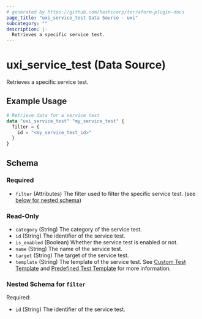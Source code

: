 ```yaml
---
# generated by https://github.com/hashicorp/terraform-plugin-docs
page_title: "uxi_service_test Data Source - uxi"
subcategory: ""
description: |-
  Retrieves a specific service test.
---
```


# uxi_service_test (Data Source)

Retrieves a specific service test.

## Example Usage

```terraform
# Retrieve data for a service test
data "uxi_service_test" "my_service_test" {
  filter = {
    id = "<my_service_test_id>"
  }
}
```

<!-- schema generated by tfplugindocs -->
## Schema

### Required

- `filter` (Attributes) The filter used to filter the specific service test. (see [below for nested schema](#nestedatt--filter))

### Read-Only

- `category` (String) The category of the service test.
- `id` (String) The identifier of the service test.
- `is_enabled` (Boolean) Whether the service test is enabled or not.
- `name` (String) The name of the service test.
- `target` (String) The target of the service test.
- `template` (String) The template of the service test. See [Custom Test Template](https://help.capenetworks.com/en/articles/2744766-custom-test-templates) and [Predefined Test Template](https://help.capenetworks.com/en/articles/2792424-predefined-tests) for more information.

<a id="nestedatt--filter"></a>
### Nested Schema for `filter`

Required:

- `id` (String) The identifier of the service test.
